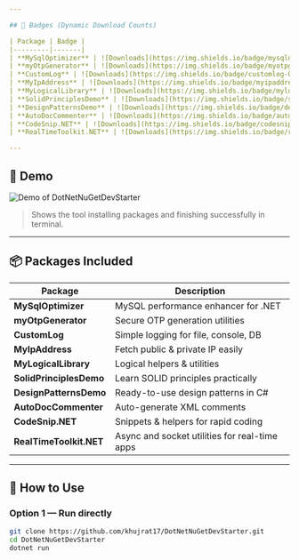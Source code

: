 ```yaml
---

## 🔹 Badges (Dynamic Download Counts)

| Package | Badge |
|---------|-------|
| **MySqlOptimizer** | ![Downloads](https://img.shields.io/badge/mysqloptimizer-0-blue?style=for-the-badge) |
| **myOtpGenerator** | ![Downloads](https://img.shields.io/badge/myotpgenerator-0-blue?style=for-the-badge) |
| **CustomLog** | ![Downloads](https://img.shields.io/badge/customlog-0-blue?style=for-the-badge) |
| **MyIpAddress** | ![Downloads](https://img.shields.io/badge/myipaddress-0-blue?style=for-the-badge) |
| **MyLogicalLibrary** | ![Downloads](https://img.shields.io/badge/mylogicallibrary-0-blue?style=for-the-badge) |
| **SolidPrinciplesDemo** | ![Downloads](https://img.shields.io/badge/solidprinciplesdemo-0-blue?style=for-the-badge) |
| **DesignPatternsDemo** | ![Downloads](https://img.shields.io/badge/designpatternsdemo-0-blue?style=for-the-badge) |
| **AutoDocCommenter** | ![Downloads](https://img.shields.io/badge/autodoccommenter-0-blue?style=for-the-badge) |
| **CodeSnip.NET** | ![Downloads](https://img.shields.io/badge/codesnip.net-0-blue?style=for-the-badge) |
| **RealTimeToolkit.NET** | ![Downloads](https://img.shields.io/badge/realtimetoolkit.net-0-blue?style=for-the-badge) |

---
```


## 🔹 Demo

![Demo of DotNetNuGetDevStarter](assets/demo.gif)

> Shows the tool installing packages and finishing successfully in terminal.

---

## 📦 Packages Included

| Package | Description |
|---------|-------------|
| **MySqlOptimizer** | MySQL performance enhancer for .NET |
| **myOtpGenerator** | Secure OTP generation utilities |
| **CustomLog** | Simple logging for file, console, DB |
| **MyIpAddress** | Fetch public & private IP easily |
| **MyLogicalLibrary** | Logical helpers & utilities |
| **SolidPrinciplesDemo** | Learn SOLID principles practically |
| **DesignPatternsDemo** | Ready-to-use design patterns in C# |
| **AutoDocCommenter** | Auto-generate XML comments |
| **CodeSnip.NET** | Snippets & helpers for rapid coding |
| **RealTimeToolkit.NET** | Async and socket utilities for real-time apps |

---

## 🧰 How to Use

### Option 1 — Run directly
```bash
git clone https://github.com/khujrat17/DotNetNuGetDevStarter.git
cd DotNetNuGetDevStarter
dotnet run
